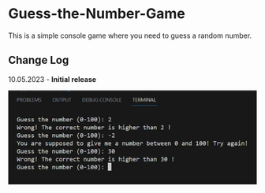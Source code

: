 # Guess-the-Number-Game
This is a simple console game where you need to guess a random number.

## Change Log

10.05.2023 - **Initial release**

![Screenshot 1](https://raw.githubusercontent.com/ivan369-git/Guess-the-Number-Game/main/screenshots/GuessTheNumber1.jpg)
